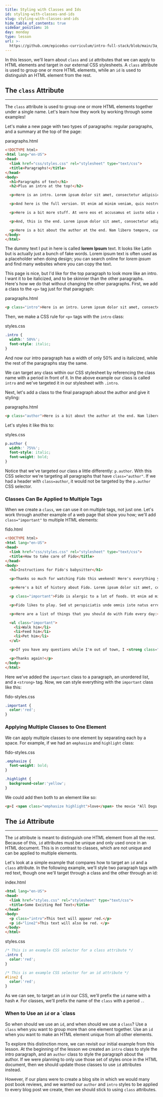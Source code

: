 ```yaml
---
title: Styling with Classes and Ids
id: styling-with-classes-and-ids
slug: styling-with-classes-and-ids
hide_table_of_contents: true
sidebar_position: 16
day: monday
type: lesson
url: >-
  https://github.com/epicodus-curriculum/intro-full-stack/blob/main/3a_styling_with_classes.md
---
```


In this lesson, we'll learn about `class` and `id` attributes that we can apply to HTML elements and target in our external CSS stylesheets. A `class` attribute is used to group one or more HTML elements, while an `id` is used to distinguish an HTML element from the rest.

## The `class` Attribute
---

The `class` attribute is used to group one or more HTML elements together under a single name. Let's learn how they work by working through some examples!

Let's make a new page with two types of paragraphs: regular paragraphs, and a summary at the top of the page:

<div class="filename">paragraphs.html</div>

```html
<!DOCTYPE html>
<html lang="en-US">
<head>
  <link href="css/styles.css" rel="stylesheet" type="text/css">
  <title>Paragraphs!</title>
</head>
<body>
  <h1>Paragraphs of text</h1>
  <h2>Plus an intro at the top!</h2>

  <p>Here is an intro. Lorem ipsum dolor sit amet, consectetur adipisicing elit, sed do eiusmod tempor incididunt ut labore et dolore magna aliqua.</p>

  <p>And here is the full version. Ut enim ad minim veniam, quis nostrud exercitation ullamco laboris nisi ut aliquip ex ea commodo consequat. Duis aute irure dolor in reprehenderit in voluptate velit esse cillum dolore eu fugiat nulla pariatur. Excepteur sint occaecat cupidatat non proident, sunt in culpa qui officia deserunt mollit anim id est laborum.Sed ut perspiciatis unde omnis iste natus error sit voluptatem accusantium doloremque laudantium, totam rem aperiam, eaque ipsa quae ab illo inventore veritatis et quasi architecto beatae vitae dicta sunt explicabo. Nemo enim ipsam voluptatem quia voluptas sit aspernatur aut odit aut fugit, sed quia consequuntur magni dolores eos qui ratione voluptatem sequi nesciunt.</p>

  <p>Here is a bit more stuff. At vero eos et accusamus et iusto odio dignissimos ducimus qui blanditiis praesentium voluptatum deleniti atque corrupti quos dolores et quas molestias excepturi sint occaecati cupiditate non provident, similique sunt in culpa qui officia deserunt mollitia animi, id est laborum et dolorum fuga. Et harum quidem rerum facilis est et expedita distinctio. Nam libero tempore, cum soluta nobis est eligendi optio cumque nihil impedit quo minus id quod maxime placeat facere possimus, omnis voluptas assumenda est, omnis dolor repellendus. Temporibus autem quibusdam et aut officiis debitis aut rerum necessitatibus saepe eveniet ut et voluptates repudiandae sint et molestiae non recusandae. Itaque earum rerum hic tenetur a sapiente delectus, ut aut reiciendis voluptatibus maiores alias consequatur aut perferendis doloribus asperiores repellat.</p>

  <p>And, this is the end. Lorem ipsum dolor sit amet, consectetur adipisicing elit, sed do eiusmod tempor incididunt ut labore et dolore magna aliqua. Ut enim ad minim veniam, quis nostrud exercitation ullamco laboris nisi ut aliquip ex ea commodo consequat. Duis aute irure dolor in reprehenderit in voluptate velit esse cillum dolore eu fugiat nulla pariatur. Excepteur sint occaecat cupidatat non proident, sunt in culpa qui officia deserunt mollit anim id est laborum.</p>

  <p>Here is a bit about the author at the end. Nam libero tempore, cum soluta nobis est eligendi optio cumque nihil impedit quo minus id quod maxime placeat facere possimus, omnis voluptas assumenda est, omnis dolor repellendus.</p>
</body>
</html>
```

The dummy text I put in here is called **lorem Ipsum** text. It looks like Latin but is actually just a bunch of fake words. Lorem ipsum text is often used as a placeholder when doing design; you can search online for _lorem ipsum_ and find many websites where you can copy the text.

This page is nice, but I'd like for the top paragraph to look more like an intro. I want it to be italicized, and to be skinnier than the other paragraphs. Here's how we do that without changing the other paragraphs. First, we add a class to the `<p>` tag just for that paragraph:

<div class="filename">paragraphs.html</div>

```html
<p class="intro">Here is an intro. Lorem ipsum dolor sit amet, consectetur adipisicing elit, sed do eiusmod tempor incididunt ut labore et dolore magna aliqua.</p>
```

Then, we make a CSS rule for `<p>` tags with the `intro` class:

<div class="filename">styles.css</div>

```css
.intro {
  width:' 50%%';
  font-style: italic;
}
```

And now our intro paragraph has a width of only 50% and is italicized, while the rest of the paragraphs stay the same.

We can target any class within our CSS stylesheet by referencing the class name with a period in front of it. In the above example our class is called `intro` and we've targeted it in our stylesheet with `.intro`.

Next, let's add a class to the final paragraph about the author and give it styling:

<div class="filename">paragraphs.html</div>

```html
<p class="author">Here is a bit about the author at the end. Nam libero tempore, cum soluta nobis est eligendi optio cumque nihil impedit quo minus id quod maxime placeat facere possimus, omnis voluptas assumenda est, omnis dolor repellendus.</p>
```

Let's styles it like this to:

<div class="filename">styles.css</div>

```css
p.author {
  width:' 75%%';
  font-style: italic;
  font-weight: bold;
}
```

Notice that we've targeted our class a little differently: `p.author`. With this CSS selector we're targeting all paragraphs that have `class="author"`. If we had a header with `class=author`, it would not be targeted by the `p.author` CSS selector.

### Classes Can Be Applied to Multiple Tags

When we create a `class`, we can use it on multiple tags, not just one. Let's work through another example of a web page that show you how; we'll add `class="important"` to multiple HTML elements:

<div class="filename">fido.html</div>

```html
<!DOCTYPE html>
<html lang="en-US">
<head>
  <link href="css/styles.css" rel="stylesheet" type="text/css">
  <title>How to take care of Fido</title>
</head>
<body>
  <h1>Instructions for Fido's babysitter</h1>

  <p>Thanks so much for watching Fido this weekend! Here's everything you need to know while I'm gone.</p>

  <p>Here's a bit of history about Fido. Lorem ipsum dolor sit amet, consectetur adipisicing elit, sed do eiusmod tempor incididunt ut labore et dolore magna aliqua. Ut enim ad minim veniam, quis nostrud exercitation ullamco laboris nisi ut aliquip ex ea commodo consequat.</p>

  <p class="important">Fido is alergic to a lot of foods. Ut enim ad minim veniam, quis nostrud exercitation ullamco laboris nisi ut aliquip ex ea commodo consequat. Duis aute irure dolor in reprehenderit in voluptate velit esse cillum dolore eu fugiat nulla pariatur. Excepteur sint occaecat cupidatat non proident, sunt in culpa qui officia deserunt mollit anim id est laborum.</p>

  <p>Fido likes to play. Sed ut perspiciatis unde omnis iste natus error sit voluptatem accusantium doloremque laudantium, totam rem aperiam, eaque ipsa quae ab illo inventore veritatis et quasi architecto beatae vitae dicta sunt explicabo.</p>

  <p>Here are a list of things that you should do with Fido every day:</p>

  <ul class="important">
    <li>Walk him</li>
    <li>Feed him</li>
    <li>Pet him</li>
  </ul>

  <p>If you have any questions while I'm out of town, I <strong class="important">won't have cell service</strong>, but you can <a href="mailto:michael@epicodus.com" class="important">email me</a> if you need anything.</p>

  <p>Thanks again!</p>
</body>
</html>
```

Here we've added the `important` class to a paragraph, an unordered list, and a `<strong>` tag. Now, we can style everything with the `important` class like this:

<div class="filename">fido-styles.css</div>

```css
.important {
  color:'red';
}
```

### Applying Multiple Classes to One Element

We can apply multiple classes to one element by separating each by a space. For example, if we had an `emphasize` and `highlight` class:

<div class="filename">fido-styles.css</div>

```css
.emphasize {
  font-weight: bold;
}

.highlight {
  background-color:'yellow';
}
```

We could add then both to an element like so:

```html
<p>I <span class="emphasize highlight">love</span> the movie "All Dogs Go to Heaven"!</p>
```

## The `id` Attribute
---

The `id` attribute is meant to distinguish one HTML element from all the rest. Because of this, `id` attributes must be unique and only used once in an HTML document. This is in contrast to classes, which are not unique and can be applied to multiple elements.

Let's look at a simple example that compares how to target an `id` and a `class` attribute. In the following example, we'll style two paragraph tags with red text, though one we'll target through a class and the other through an id:

<div class="filename">index.html</div>

```html
<html lang="en-US">
<head>
  <link href="styles.css" rel="stylesheet" type="text/css">
  <title>Some Exciting Red Text</title>
</head>
<body>
  <p class="intro">This text will appear red.</p>
  <p id="line2">This text will also be red. </p>
</body>
</html>
```

<div class="filename">styles.css</div>

```css
/* This is an example CSS selector for a class attribute */
.intro {
  color:'red';
}

/* This is an example CSS selector for an id attribute */
#line2 {
  color:'red';
}
```

As we can see, to target an `id` in our CSS, we'll prefix the `id` name with a hash `#`. For classes, we'll prefix the name of the `class` with a period `.`.

### When to Use an `id` or a `class

So when should we use an `id`, and when should we use a `class`? Use a `class` when you want to group more than one element together. Use an `id` when you want to make an HTML element unique from all other elements. 

To explore this distinction more, we can revisit our initial example from this lesson. At the beginning of the lesson we created an `intro` class to style the intro paragraph, and an `author` class to style the paragraph about the author. If we were planning to only use those set of styles once in the HTML document, then we should update those classes to use `id` attributes instead. 

However, if our plans were to create a blog site in which we would many post book reviews, and we wanted our `author` and `intro` styles to be applied to every blog post we create, then we should stick to using `class` attributes. 